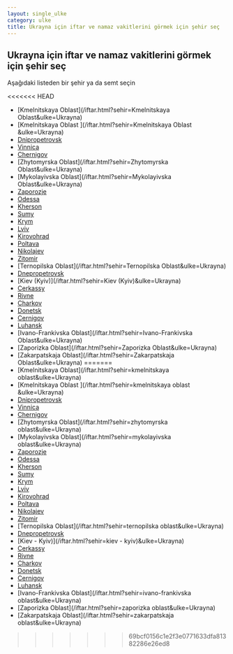 ```yaml
---
layout: single_ulke
category: ulke
title: Ukrayna için iftar ve namaz vakitlerini görmek için şehir seç
---
```



## Ukrayna için iftar ve namaz vakitlerini görmek için şehir seç

Aşağıdaki listeden bir şehir ya da semt seçin


<<<<<<< HEAD
* [Kmelnitskaya Oblast](/iftar.html?sehir=Kmelnitskaya Oblast&ulke=Ukrayna)
* [Kmelnitskaya Oblast ](/iftar.html?sehir=Kmelnitskaya Oblast &ulke=Ukrayna)
* [Dnipropetrovsk](/iftar.html?sehir=Dnipropetrovsk&ulke=Ukrayna)
* [Vinnica](/iftar.html?sehir=Vinnica&ulke=Ukrayna)
* [Chernigov](/iftar.html?sehir=Chernigov&ulke=Ukrayna)
* [Zhytomyrska Oblast](/iftar.html?sehir=Zhytomyrska Oblast&ulke=Ukrayna)
* [Mykolayivska Oblast](/iftar.html?sehir=Mykolayivska Oblast&ulke=Ukrayna)
* [Zaporozje](/iftar.html?sehir=Zaporozje&ulke=Ukrayna)
* [Odessa](/iftar.html?sehir=Odessa&ulke=Ukrayna)
* [Kherson](/iftar.html?sehir=Kherson&ulke=Ukrayna)
* [Sumy](/iftar.html?sehir=Sumy&ulke=Ukrayna)
* [Krym](/iftar.html?sehir=Krym&ulke=Ukrayna)
* [Lviv](/iftar.html?sehir=Lviv&ulke=Ukrayna)
* [Kirovohrad](/iftar.html?sehir=Kirovohrad&ulke=Ukrayna)
* [Poltava](/iftar.html?sehir=Poltava&ulke=Ukrayna)
* [Nikolajev](/iftar.html?sehir=Nikolajev&ulke=Ukrayna)
* [Zitomir](/iftar.html?sehir=Zitomir&ulke=Ukrayna)
* [Ternopilska Oblast](/iftar.html?sehir=Ternopilska Oblast&ulke=Ukrayna)
* [Dnepropetrovsk](/iftar.html?sehir=Dnepropetrovsk&ulke=Ukrayna)
* [Kiev (Kyiv)](/iftar.html?sehir=Kiev (Kyiv)&ulke=Ukrayna)
* [Cerkassy](/iftar.html?sehir=Cerkassy&ulke=Ukrayna)
* [Rivne](/iftar.html?sehir=Rivne&ulke=Ukrayna)
* [Charkov](/iftar.html?sehir=Charkov&ulke=Ukrayna)
* [Donetsk](/iftar.html?sehir=Donetsk&ulke=Ukrayna)
* [Cernigov](/iftar.html?sehir=Cernigov&ulke=Ukrayna)
* [Luhansk](/iftar.html?sehir=Luhansk&ulke=Ukrayna)
* [Ivano-Frankivska Oblast](/iftar.html?sehir=Ivano-Frankivska Oblast&ulke=Ukrayna)
* [Zaporizka Oblast](/iftar.html?sehir=Zaporizka Oblast&ulke=Ukrayna)
* [Zakarpatskaja Oblast](/iftar.html?sehir=Zakarpatskaja Oblast&ulke=Ukrayna)
=======
* [Kmelnitskaya Oblast](/iftar.html?sehir=kmelnitskaya oblast&ulke=Ukrayna)
* [Kmelnitskaya Oblast ](/iftar.html?sehir=kmelnitskaya oblast &ulke=Ukrayna)
* [Dnipropetrovsk](/iftar.html?sehir=dnipropetrovsk&ulke=Ukrayna)
* [Vinnica](/iftar.html?sehir=vinnica&ulke=Ukrayna)
* [Chernigov](/iftar.html?sehir=chernigov&ulke=Ukrayna)
* [Zhytomyrska Oblast](/iftar.html?sehir=zhytomyrska oblast&ulke=Ukrayna)
* [Mykolayivska Oblast](/iftar.html?sehir=mykolayivska oblast&ulke=Ukrayna)
* [Zaporozje](/iftar.html?sehir=zaporozje&ulke=Ukrayna)
* [Odessa](/iftar.html?sehir=odessa&ulke=Ukrayna)
* [Kherson](/iftar.html?sehir=kherson&ulke=Ukrayna)
* [Sumy](/iftar.html?sehir=sumy&ulke=Ukrayna)
* [Krym](/iftar.html?sehir=krym&ulke=Ukrayna)
* [Lviv](/iftar.html?sehir=lviv&ulke=Ukrayna)
* [Kirovohrad](/iftar.html?sehir=kirovohrad&ulke=Ukrayna)
* [Poltava](/iftar.html?sehir=poltava&ulke=Ukrayna)
* [Nikolajev](/iftar.html?sehir=nikolajev&ulke=Ukrayna)
* [Zitomir](/iftar.html?sehir=zitomir&ulke=Ukrayna)
* [Ternopilska Oblast](/iftar.html?sehir=ternopilska oblast&ulke=Ukrayna)
* [Dnepropetrovsk](/iftar.html?sehir=dnepropetrovsk&ulke=Ukrayna)
* [Kiev - Kyiv)](/iftar.html?sehir=kiev - kyiv)&ulke=Ukrayna)
* [Cerkassy](/iftar.html?sehir=cerkassy&ulke=Ukrayna)
* [Rivne](/iftar.html?sehir=rivne&ulke=Ukrayna)
* [Charkov](/iftar.html?sehir=charkov&ulke=Ukrayna)
* [Donetsk](/iftar.html?sehir=donetsk&ulke=Ukrayna)
* [Cernigov](/iftar.html?sehir=cernigov&ulke=Ukrayna)
* [Luhansk](/iftar.html?sehir=luhansk&ulke=Ukrayna)
* [Ivano-Frankivska Oblast](/iftar.html?sehir=ivano-frankivska oblast&ulke=Ukrayna)
* [Zaporizka Oblast](/iftar.html?sehir=zaporizka oblast&ulke=Ukrayna)
* [Zakarpatskaja Oblast](/iftar.html?sehir=zakarpatskaja oblast&ulke=Ukrayna)
>>>>>>> 69bcf0156c1e2f3e0771633dfa81382286e26ed8
